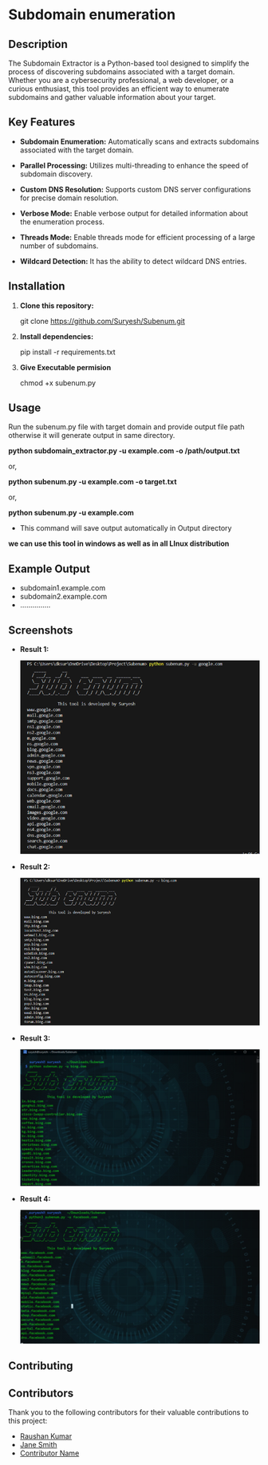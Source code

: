 # Subdomain enumeration

## Description

The Subdomain Extractor is a Python-based tool designed to simplify the process of discovering subdomains associated with a target domain. Whether you are a cybersecurity professional, a web developer, or a curious enthusiast, this tool provides an efficient way to enumerate subdomains and gather valuable information about your target.

## Key Features

- **Subdomain Enumeration:**
  Automatically scans and extracts subdomains associated with the target domain.

- **Parallel Processing:**
  Utilizes multi-threading to enhance the speed of subdomain discovery.

- **Custom DNS Resolution:**
  Supports custom DNS server configurations for precise domain resolution.

- **Verbose Mode:**
  Enable verbose output for detailed information about the enumeration process.

- **Threads Mode:**
  Enable threads mode for efficient processing of a large number of subdomains.

- **Wildcard Detection:**
  It has the ability to detect wildcard DNS entries.


## Installation

1. **Clone this repository:**

     git clone https://github.com/Suryesh/Subenum.git
2. **Install dependencies:**

     pip install -r requirements.txt
   
4. **Give Executable permision**
   
   chmod +x subenum.py

## Usage

Run the subenum.py  file with target domain and provide output file  path otherwise it will generate output in same directory.

**python subdomain_extractor.py -u example.com -o /path/output.txt**

or,

**python subenum.py -u example.com -o target.txt**

or,

**python subenum.py -u example.com** 
- This command will save output automatically in Output directory

**we can use this tool in windows as well as in all LInux distribution**

## Example Output
 - subdomain1.example.com
 - subdomain2.example.com
 - ...............

## Screenshots

- **Result 1:**
  
  ![Result 1](Screenshots/result1.png)

- **Result 2:**

  ![Result 2](Screenshots/result2.png)

- **Result 3:**

  ![Result 3](Screenshots/result3.png)

- **Result 4:**

  ![Result 3](Screenshots/result4.png)
  
## Contributing

## Contributors

Thank you to the following contributors for their valuable contributions to this project:

- [Raushan Kumar](https://github.com/eryadav9955)
- [Jane Smith](https://github.com/janesmith)
- [Contributor Name](https://github.com/contributor)

